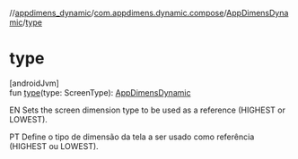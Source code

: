 //[appdimens_dynamic](../../../README.md)/[com.appdimens.dynamic.compose](../README.md)/[AppDimensDynamic](README.md)/[type](type.md)

# type

[androidJvm]\
fun [type](type.md)(type: ScreenType): [AppDimensDynamic](README.md)

EN Sets the screen dimension type to be used as a reference (HIGHEST or LOWEST).

PT Define o tipo de dimensão da tela a ser usado como referência (HIGHEST ou LOWEST).